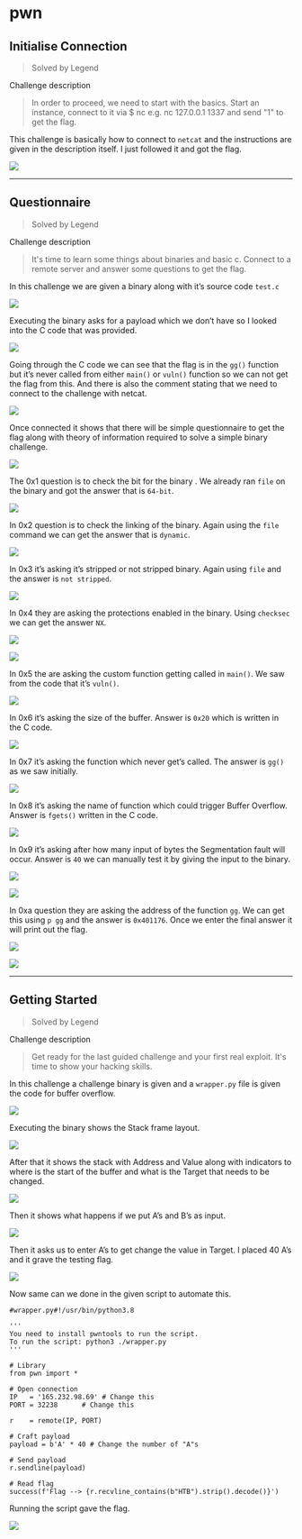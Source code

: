 # pwn

## Initialise Connection 
> Solved by Legend

Challenge description


> In order to proceed, we need to start with the basics. Start an instance, connect to it via $ nc e.g. nc 127.0.0.1 1337 and send "1" to get the flag.

This challenge is basically how to connect to `netcat` and the instructions are given in the description itself. I just followed it and got the flag.

![](https://i.imgur.com/ai2UIQX.png)

----------

## Questionnaire
> Solved by Legend

Challenge description


> It's time to learn some things about binaries and basic c. Connect to a remote server and answer some questions to get the flag.

In this challenge we are given a binary along with it’s source code `test.c`

![](https://i.imgur.com/7tZP4A4.png)


Executing the binary asks for a payload which we don’t have so I looked into the C code that was provided.

![](https://i.imgur.com/0JpTvav.png)


Going through the C code we can see that the flag is in the `gg()` function but it’s never called from either `main()` or `vuln()` function so we can not get the flag from this. And there is also the comment stating that we need to connect to the challenge with netcat.

![](https://i.imgur.com/xlXXRBD.png)


Once connected it shows that there will be simple questionnaire to get the flag along with theory of information required to solve a simple binary challenge.

![](https://i.imgur.com/SKfQ944.png)


The 0x1 question is to check the bit for the binary . We already ran `file` on the binary and got the answer that is `64-bit`.

![](https://i.imgur.com/msgy5CB.png)


In 0x2 question is to check the linking of the binary. Again using the `file` command we can get the answer that is `dynamic`.

![](https://i.imgur.com/X6sVhXJ.png)


In 0x3 it’s asking it’s stripped or not stripped binary. Again using `file` and the answer is `not stripped`.

![](https://i.imgur.com/VtbpJvr.png)


In 0x4 they are asking the protections enabled in the binary. Using `checksec` we can get the answer `NX`.

![](https://i.imgur.com/vFjxVKG.png)

![](https://i.imgur.com/rfxL9Ut.png)


In 0x5 the are asking the custom function getting called in `main()`. We saw from the code that it’s `vuln()`.

![](https://i.imgur.com/IhVR8hh.png)


In 0x6 it’s asking the size of the buffer. Answer is `0x20` which is written in the C code.

![](https://i.imgur.com/wRh19aZ.png)


In 0x7 it’s asking the function which never get’s called. The answer is `gg()` as we saw initially.

![](https://i.imgur.com/JT74yo3.png)


In 0x8 it’s asking the name of function which could trigger Buffer Overflow. Answer is `fgets()` written in the C code.

![](https://i.imgur.com/68XULCQ.png)


In 0x9 it’s asking after how many input of bytes the Segmentation fault will occur. Answer is `40` we can manually test it by giving the input to the binary.

![](https://i.imgur.com/b4x8Q81.png)

![](https://i.imgur.com/6NKJU12.png)


In 0xa question they are asking the address of the function `gg`. We can get this using `p gg` and the answer is `0x401176`.
Once we enter the final answer it will print out the flag.

![](https://i.imgur.com/IcWjz9r.png)

![](https://i.imgur.com/d6MBDeV.png)

----------

## Getting Started 
> Solved by Legend

Challenge description


> Get ready for the last guided challenge and your first real exploit. It's time to show your hacking skills.

In this challenge a challenge binary is given and a  `wrapper.py` file is given the code for buffer overflow.

![](https://i.imgur.com/6RwoC4j.png)


Executing the binary shows the Stack frame layout.

![](https://i.imgur.com/wgdbdWW.png)


After that it shows the stack with Address and Value along with indicators to where is the start of the buffer and what is the Target that needs to be changed.

![](https://i.imgur.com/XMsmiMc.png)


Then it shows what happens if we put A’s and B’s as input.

![](https://i.imgur.com/WGVoYSc.png)


Then it asks us to enter A’s to get change the value in Target. I placed 40 A’s and it grave the testing flag.

![](https://i.imgur.com/uUVYySG.png)


Now same can we done in the given script to automate this.


    #wrapper.py#!/usr/bin/python3.8
    
    '''
    You need to install pwntools to run the script.
    To run the script: python3 ./wrapper.py
    '''
    
    # Library
    from pwn import *
    
    # Open connection
    IP   = '165.232.98.69' # Change this
    PORT = 32238      # Change this
    
    r    = remote(IP, PORT)
    
    # Craft payload
    payload = b'A' * 40 # Change the number of "A"s
    
    # Send payload
    r.sendline(payload)
    
    # Read flag
    success(f'Flag --> {r.recvline_contains(b"HTB").strip().decode()}')

Running the script gave the flag.

![](https://i.imgur.com/krCUZGU.png)


